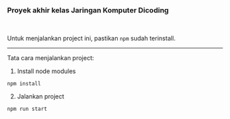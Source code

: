 ### Proyek akhir kelas Jaringan Komputer Dicoding
 <br>
 
Untuk menjalankan project ini, pastikan `npm` sudah terinstall.

---

Tata cara menjalankan project:

1. Install node modules

```
npm install
```

2. Jalankan project

```
npm run start
```
